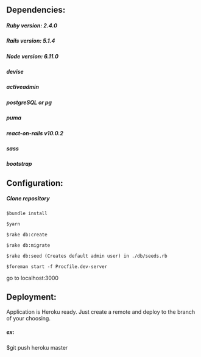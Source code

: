 ## Dependencies:
##### Ruby version: 2.4.0
##### Rails version: 5.1.4
##### Node version: 6.11.0
##### devise
##### activeadmin
##### postgreSQL or pg
##### puma
##### react-on-rails v10.0.2
##### sass
##### bootstrap

## Configuration:
##### Clone repository
`$bundle install`

`$yarn`

`$rake db:create`

`$rake db:migrate`

`$rake db:seed (Creates default admin user) in ./db/seeds.rb`

`$foreman start -f Procfile.dev-server`

go to localhost:3000


## Deployment:

Application is Heroku ready.  Just create a remote and deploy to the branch of your choosing.

##### ex:

$git push heroku master
